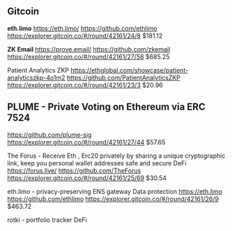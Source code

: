 ## Gitcoin

**eth.limo**
https://eth.limo/
https://github.com/ethlimo
https://explorer.gitcoin.co/#/round/42161/24/8
$181.12

**ZK Email**
https://prove.email/
https://github.com/zkemail
https://explorer.gitcoin.co/#/round/42161/27/58
$685.25

Patient Analytics ZKP
https://ethglobal.com/showcase/patient-analyticszkp-4o1m2
https://github.com/PatientAnalyticsZKP
https://explorer.gitcoin.co/#/round/42161/23/3
$20.96

PLUME - Private Voting on Ethereum via ERC 7524
-
https://github.com/plume-sig
https://explorer.gitcoin.co/#/round/42161/27/44
$57.65

The Forus - Receive Eth , Erc20 privately by sharing a unique cryptographic link, keep you personal wallet addresses safe and secure
DeFi
https://forus.live/
https://github.com/TheForus
https://explorer.gitcoin.co/#/round/42161/25/69
$30.54

eth.limo -  privacy-preserving ENS gateway
Data protection
https://eth.limo
https://github.com/ethlimo
https://explorer.gitcoin.co/#/round/42161/26/9
$463.72

rotki - portfolio tracker
DeFi
